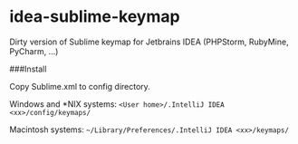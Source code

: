 idea-sublime-keymap
===================

Dirty version of Sublime keymap for Jetbrains IDEA (PHPStorm, RubyMine, PyCharm, ...)

###Install

Copy Sublime.xml to config directory.

Windows and *NIX systems: `<User home>/.IntelliJ IDEA <xx>/config/keymaps/`

Macintosh systems: `~/Library/Preferences/.IntelliJ IDEA <xx>/keymaps/`
